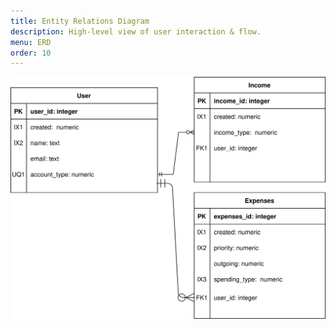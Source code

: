 ```yaml
---
title: Entity Relations Diagram
description: High-level view of user interaction & flow.
menu: ERD
order: 10
---
```


[![ERD](images/greentrax-erd.svg)](pdf/greentrax-erd.pdf)